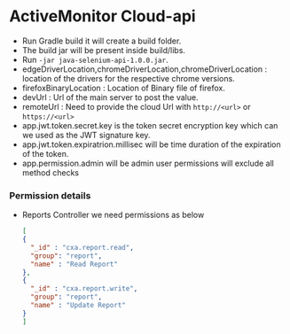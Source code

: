 # ActiveMonitor Cloud-api


- Run Gradle build it will create a build folder.
- The build jar will be present inside build/libs.
- Run `-jar java-selenium-api-1.0.0.jar`.
- edgeDriverLocation,chromeDriverLocation,chromeDriverLocation : location of the drivers for the respective chrome versions.
- firefoxBinaryLocation : Location of Binary file of firefox.
- devUrl : Url of the main server to post the value.
- remoteUrl : Need to provide the cloud Url with `http://<url>` or `https://<url>`
- app.jwt.token.secret.key is the token secret encryption key which can we used as the JWT signature key.
- app.jwt.token.expiratrion.millisec will be time duration of the expiration of the token.
- app.permission.admin will be admin user permissions will exclude all method checks


### Permission details

- Reports Controller we need permissions as below

    ````json
    [
    {
      "_id" : "cxa.report.read",
      "group": "report",
      "name" : "Read Report"
    }, 
    {
      "_id" : "cxa.report.write",
      "group": "report",
      "name" : "Update Report"
    }
    ]
    ````
  
